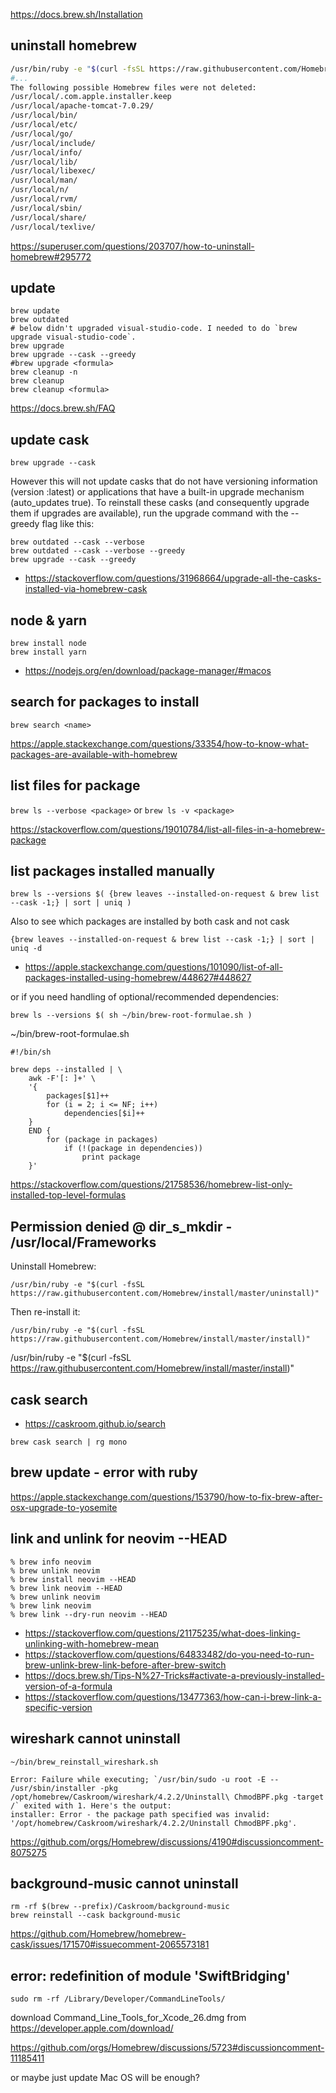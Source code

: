 <https://docs.brew.sh/Installation>

## uninstall homebrew

```bash
/usr/bin/ruby -e "$(curl -fsSL https://raw.githubusercontent.com/Homebrew/install/master/uninstall)"
#...
The following possible Homebrew files were not deleted:
/usr/local/.com.apple.installer.keep
/usr/local/apache-tomcat-7.0.29/
/usr/local/bin/
/usr/local/etc/
/usr/local/go/
/usr/local/include/
/usr/local/info/
/usr/local/lib/
/usr/local/libexec/
/usr/local/man/
/usr/local/n/
/usr/local/rvm/
/usr/local/sbin/
/usr/local/share/
/usr/local/texlive/
```

<https://superuser.com/questions/203707/how-to-uninstall-homebrew#295772>

## update

```
brew update
brew outdated
# below didn't upgraded visual-studio-code. I needed to do `brew upgrade visual-studio-code`.
brew upgrade
brew upgrade --cask --greedy
#brew upgrade <formula>
brew cleanup -n
brew cleanup
brew cleanup <formula>
```

<https://docs.brew.sh/FAQ>

## update cask

`brew upgrade --cask`

However this will not update casks that do not have versioning information (version :latest) or applications that have a built-in upgrade mechanism (auto_updates true). To reinstall these casks (and consequently upgrade them if upgrades are available), run the upgrade command with the --greedy flag like this:

```shell
brew outdated --cask --verbose
brew outdated --cask --verbose --greedy
brew upgrade --cask --greedy
```

- <https://stackoverflow.com/questions/31968664/upgrade-all-the-casks-installed-via-homebrew-cask>

## node & yarn

```
brew install node
brew install yarn
```

- <https://nodejs.org/en/download/package-manager/#macos>

## search for packages to install

`brew search <name>`

<https://apple.stackexchange.com/questions/33354/how-to-know-what-packages-are-available-with-homebrew>

## list files for package

`brew ls --verbose <package>` or `brew ls -v <package>`

<https://stackoverflow.com/questions/19010784/list-all-files-in-a-homebrew-package>

## list packages installed manually

```shell
brew ls --versions $( {brew leaves --installed-on-request & brew list --cask -1;} | sort | uniq )
```

Also to see which packages are installed by both cask and not cask

```shell
{brew leaves --installed-on-request & brew list --cask -1;} | sort | uniq -d
```

- <https://apple.stackexchange.com/questions/101090/list-of-all-packages-installed-using-homebrew/448627#448627>

or if you need handling of optional/recommended dependencies:

```shell
brew ls --versions $( sh ~/bin/brew-root-formulae.sh )
```

~/bin/brew-root-formulae.sh

```shell
#!/bin/sh

brew deps --installed | \
    awk -F'[: ]+' \
    '{
        packages[$1]++
        for (i = 2; i <= NF; i++)
            dependencies[$i]++
    }
    END {
        for (package in packages)
            if (!(package in dependencies))
                print package
    }'
```

<https://stackoverflow.com/questions/21758536/homebrew-list-only-installed-top-level-formulas>

## Permission denied @ dir_s_mkdir - /usr/local/Frameworks

Uninstall Homebrew:

`/usr/bin/ruby -e "$(curl -fsSL https://raw.githubusercontent.com/Homebrew/install/master/uninstall)"`

Then re-install it:

`/usr/bin/ruby -e "$(curl -fsSL https://raw.githubusercontent.com/Homebrew/install/master/install)"`

/usr/bin/ruby -e "$(curl -fsSL <https://raw.githubusercontent.com/Homebrew/install/master/install>)"

## cask search

- <https://caskroom.github.io/search>

`brew cask search | rg mono`

## brew update - error with ruby

<https://apple.stackexchange.com/questions/153790/how-to-fix-brew-after-osx-upgrade-to-yosemite>

## link and unlink for neovim --HEAD

```shell
% brew info neovim
% brew unlink neovim
% brew install neovim --HEAD
% brew link neovim --HEAD
% brew unlink neovim
% brew link neovim
% brew link --dry-run neovim --HEAD
```

- <https://stackoverflow.com/questions/21175235/what-does-linking-unlinking-with-homebrew-mean>
- <https://stackoverflow.com/questions/64833482/do-you-need-to-run-brew-unlink-brew-link-before-after-brew-switch>
- <https://docs.brew.sh/Tips-N%27-Tricks#activate-a-previously-installed-version-of-a-formula>
- <https://stackoverflow.com/questions/13477363/how-can-i-brew-link-a-specific-version>

## wireshark cannot uninstall

`~/bin/brew_reinstall_wireshark.sh`

```
Error: Failure while executing; `/usr/bin/sudo -u root -E -- /usr/sbin/installer -pkg /opt/homebrew/Caskroom/wireshark/4.2.2/Uninstall\ ChmodBPF.pkg -target /` exited with 1. Here's the output:
installer: Error - the package path specified was invalid: '/opt/homebrew/Caskroom/wireshark/4.2.2/Uninstall ChmodBPF.pkg'.
```

<https://github.com/orgs/Homebrew/discussions/4190#discussioncomment-8075275>

## background-music cannot uninstall

```shell
rm -rf $(brew --prefix)/Caskroom/background-music
brew reinstall --cask background-music
```

<https://github.com/Homebrew/homebrew-cask/issues/171570#issuecomment-2065573181>

## error: redefinition of module 'SwiftBridging'

`sudo rm -rf /Library/Developer/CommandLineTools/`

download Command_Line_Tools_for_Xcode_26.dmg from <https://developer.apple.com/download/>

<https://github.com/orgs/Homebrew/discussions/5723#discussioncomment-11185411>

or maybe just update Mac OS will be enough?
